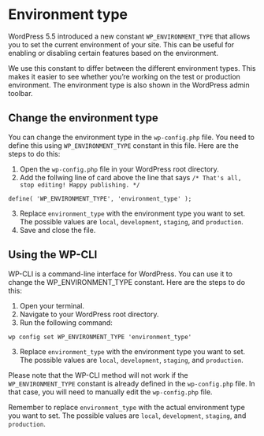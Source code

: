 # Environment type
WordPress 5.5 introduced a new constant `WP_ENVIRONMENT_TYPE` that allows you to set the current environment of your site. This can be useful for enabling or disabling certain features based on the environment.

We use this constant to differ between the different environment types. This makes it easier to see whether you’re working on the test or production environment. The environment type is also shown in the WordPress admin toolbar.

## Change the environment type
You can change the environment type in the `wp-config.php` file. You need to define this using `WP_ENVIRONMENT_TYPE` constant in this file.
Here are the steps to do this:
1. Open the `wp-config.php` file in your WordPress root directory.
2. Add the follwing line of card above the line that says `/* That's all, stop editing! Happy publishing. */`
```
define( 'WP_ENVIRONMENT_TYPE', 'environment_type' );
```
3. Replace `environment_type` with the environment type you want to set. The possible values are `local`, `development`, `staging`, and `production`.
4. Save and close the file.

## Using the WP-CLI
WP-CLI is a command-line interface for WordPress. You can use it to change the WP_ENVIRONMENT_TYPE constant.
Here are the steps to do this:
1. Open your terminal.
2. Navigate to your WordPress root directory.
3. Run the following command:
```
wp config set WP_ENVIRONMENT_TYPE 'environment_type'
```
3. Replace `environment_type` with the environment type you want to set. The possible values are `local`, `development`, `staging`, and `production`.

Please note that the WP-CLI method will not work if the `WP_ENVIRONMENT_TYPE` constant is already defined in the `wp-config.php` file. In that case, you will need to manually edit the `wp-config.php` file.

Remember to replace `environment_type` with the actual environment type you want to set. The possible values are `local`, `development`, `staging`, and `production`.